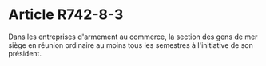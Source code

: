 # Article R742-8-3

Dans les entreprises d'armement au commerce, la section des gens de mer siège en réunion ordinaire au moins tous les semestres à l'initiative de son président.
